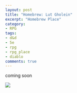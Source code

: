 ```yaml
---
layout: post
title: "Homebrew: Lut Gholein"
excerpt: "Homebrew Place"
category:
- RPG
tags:
- d&d
- 5e
- rpg
- rpg_place
- diablo
comments: true
---
```


coming soon

<img src="https://drive.google.com/uc?export=view&id=FILEID" />